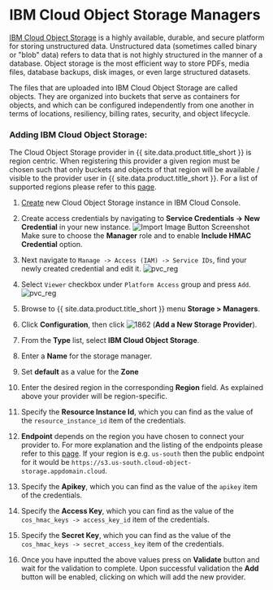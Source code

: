 ---
---

# IBM Cloud Object Storage Managers

[IBM Cloud Object Storage](https://cloud.ibm.com/docs/cloud-object-storage?topic=cloud-object-storage-about-cloud-object-storage)
is a highly available, durable, and secure platform for storing unstructured data.
Unstructured data (sometimes called binary or "blob" data) refers to data that is not highly structured in the
manner of a database. Object storage is the most efficient way to store PDFs, media files, database backups,
disk images, or even large structured datasets.

The files that are uploaded into IBM Cloud Object Storage are called objects. They are organized into buckets that serve
as containers for objects, and which can be configured independently from one another in terms of locations, resiliency,
billing rates, security, and object lifecycle.

### Adding IBM Cloud Object Storage:

The Cloud Object Storage provider in {{ site.data.product.title_short }} is region centric. When registering this provider a given region must be chosen
such that only buckets and objects of that region will be available / visible to the provider user in {{ site.data.product.title_short }}.
For a list of supported regions please refer to this [page](https://cloud.ibm.com/docs/cloud-object-storage?topic=cloud-object-storage-endpoints#endpoints-region).

1. [Create](https://cloud.ibm.com/objectstorage/create) new Cloud Object Storage instance in IBM Cloud Console.

2. Create access credentials by navigating to **Service Credentials -> New Credential** in your new instance.
   ![Import Image Button Screenshot](../images/new_cos_creds.png)
   Make sure to choose the **Manager** role and to enable **Include HMAC Credential** option.

3. Next navigate to `Manage -> Access (IAM) -> Service IDs`, find your newly created credential and edit it.
   ![pvc_reg](../images/cos_access_policies.png)

4. Select `Viewer` checkbox under `Platform Access` group and press `Add`.
   ![pvc_reg](../images/cos_viewer.png)

5. Browse to {{ site.data.product.title_short }} menu **Storage > Managers**.

6. Click **Configuration**, then click
    ![1862](../images/1862.png) (**Add a New Storage Provider**).

7. From the **Type** list, select **IBM Cloud Object Storage**.

8. Enter a **Name** for the storage manager.

9. Set **default** as a value for the **Zone**

10. Enter the desired region in the corresponding **Region** field. As explained above
    your provider will be region-specific.

11. Specify the **Resource Instance Id**, which you can find as the value of the `resource_instance_id` item of the credentials.

12. **Endpoint** depends on the region you have chosen to connect your provider to. For more explanation and the listing of the endpoints please refer to this
    [page](https://cloud.ibm.com/docs/cloud-object-storage?topic=cloud-object-storage-endpoints#endpoints-region).
    If your region is e.g. `us-south` then the public endpoint for it would be `https://s3.us-south.cloud-object-storage.appdomain.cloud`.

13. Specify the **Apikey**, which you can find as the value of the `apikey` item of the credentials.

14. Specify the **Access Key**, which you can find as the value of the `cos_hmac_keys -> access_key_id` item of the credentials.

15. Specify the **Secret Key**, which you can find as the value of the `cos_hmac_keys -> secret_access_key` item of the credentials.

16. Once you have inputted the above values press on **Validate** button and wait for the validation to complete.
    Upon successful validation the **Add** button will be enabled, clicking on which will add the new provider.
